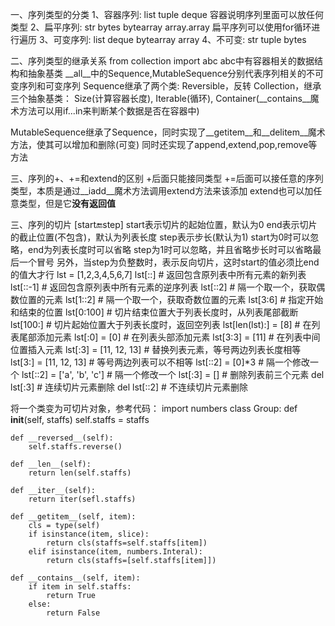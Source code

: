 一、序列类型的分类
1、容器序列: list tuple deque
   容器说明序列里面可以放任何类型
2、扁平序列: str bytes bytearray array.array
   扁平序列可以使用for循环进行遍历
3、可变序列: list deque bytearray array
4、不可变:   str tuple bytes

二、序列类型的继承关系
from collection import abc
abc中有容器相关的数据结构和抽象基类
__all__中的Sequence,MutableSequence分别代表序列相关的不可变序列和可变序列
Sequence继承了两个类:
    Reversible，反转
    Collection，继承三个抽象基类：
      Size(计算容器长度),
      Iterable(循环),
      Container(__contains__魔术方法可以用if...in来判断某个数据是否在容器中)

MutableSequence继承了Sequence，同时实现了__getitem__和__delitem__魔术方法，使其可以增加和删除(可变)
同时还实现了append,extend,pop,remove等方法

三、序列的+、+=和extend的区别
+后面只能接同类型
+=后面可以接任意的序列类型，本质是通过__iadd__魔术方法调用extend方法来该添加
extend也可以加任意类型，但是它**没有返回值**

三、序列的切片
[start:end:step]
start表示切片的起始位置，默认为0
end表示切片的截止位置(不包含)，默认为列表长度
step表示步长(默认为1)
start为0时可以忽略，end为列表长度时可以省略
step为1时可以忽略，并且省略步长时可以省略最后一个冒号
另外，当step为负整数时，表示反向切片，这时start的值必须比end的值大才行
lst = [1,2,3,4,5,6,7]
lst[::]  # 返回包含原列表中所有元素的新列表
lst[::-1] # 返回包含原列表中所有元素的逆序列表
lst[::2]  # 隔一个取一个，获取偶数位置的元素
lst[1::2]  # 隔一个取一个，获取奇数位置的元素
lst[3:6] # 指定开始和结束的位置
lst[0:100] # 切片结束位置大于列表长度时，从列表尾部截断
lst[100:] # 切片起始位置大于列表长度时，返回空列表
lst[len(lst):] = [8]  # 在列表尾部添加元素
lst[:0] = [0] # 在列表头部添加元素
lst[3:3] = [11] # 在列表中间位置插入元素
lst[:3] = [11, 12, 13] # 替换列表元素，等号两边列表长度相等
lst[3:] = [11, 12, 13] # 等号两边列表可以不相等
lst[::2] = [0]*3 # 隔一个修改一个
lst[::2] = ['a', 'b', 'c'] # 隔一个修改一个
lst[:3] = []  # 删除列表前三个元素
del lst[:3]  # 连续切片元素删除
del lst[::2]  # 不连续切片元素删除

将一个类变为可切片对象，参考代码：
import numbers
class Group:
    def __init__(self, staffs)
        self.staffs = staffs
    
    def __reversed__(self):
        self.staffs.reverse()
    
    def __len__(self):
        return len(self.staffs)
    
    def __iter__(self):
        return iter(sefl.staffs)

    def __getitem__(self, item):
        cls = type(self)
        if isinstance(item, slice):
            return cls(staffs=self.staffs[item])
        elif isinstance(item, numbers.Interal):
            return cls(staffs=[self.staffs[item]])

    def __contains__(self, item):
        if item in self.staffs:
            return True
        else:
            return False